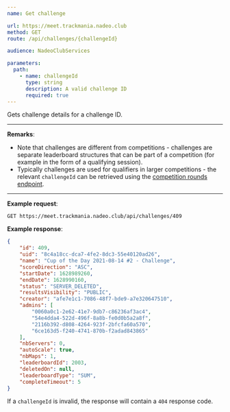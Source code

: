 ```yaml
---
name: Get challenge

url: https://meet.trackmania.nadeo.club
method: GET
route: /api/challenges/{challengeId}

audience: NadeoClubServices

parameters:
  path:
    - name: challengeId
      type: string
      description: A valid challenge ID
      required: true
---
```


Gets challenge details for a challenge ID.

---

**Remarks**:
- Note that challenges are different from competitions - challenges are separate leaderboard structures that can be part of a competition (for example in the form of a qualifying session).
- Typically challenges are used for qualifiers in larger competitions - the relevant `challengeId` can be retrieved using the [competition rounds endpoint](/meet/competitions/rounds).

---

**Example request**:
```plain
GET https://meet.trackmania.nadeo.club/api/challenges/409
```

**Example response**:
```json
{
    "id": 409,
    "uid": "8c4a18cc-dca7-4fe2-8dc3-55e40120ad26",
    "name": "Cup of the Day 2021-08-14 #2 - Challenge",
    "scoreDirection": "ASC",
    "startDate": 1628989260,
    "endDate": 1628990160,
    "status": "SERVER_DELETED",
    "resultsVisibility": "PUBLIC",
    "creator": "afe7e1c1-7086-48f7-bde9-a7e320647510",
    "admins": [
        "0060a0c1-2e62-41e7-9db7-c86236af3ac4",
        "54e4dda4-522d-496f-8a8b-fe0d0b5a2a8f",
        "2116b392-d808-4264-923f-2bfcfa60a570",
        "6ce163d5-f240-4741-870b-f2adad843865"
    ],
    "nbServers": 0,
    "autoScale": true,
    "nbMaps": 1,
    "leaderboardId": 2003,
    "deletedOn": null,
    "leaderboardType": "SUM",
    "completeTimeout": 5
}
```

If a `challengeId` is invalid, the response will contain a `404` response code.
